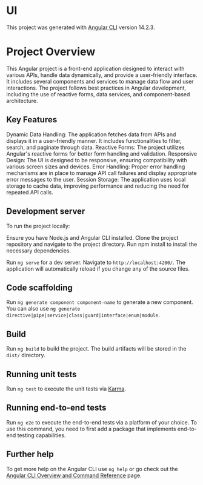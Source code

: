 # UI

This project was generated with [Angular CLI](https://github.com/angular/angular-cli) version 14.2.3.

# Project Overview

This Angular project is a front-end application designed to interact with various APIs, handle data dynamically, and provide a user-friendly interface. It includes several components and services to manage data flow and user interactions. The project follows best practices in Angular development, including the use of reactive forms, data services, and component-based architecture.

## Key Features

Dynamic Data Handling: The application fetches data from APIs and displays it in a user-friendly manner. It includes functionalities to filter, search, and paginate through data.
Reactive Forms: The project utilizes Angular's reactive forms for better form handling and validation.
Responsive Design: The UI is designed to be responsive, ensuring compatibility with various screen sizes and devices.
Error Handling: Proper error handling mechanisms are in place to manage API call failures and display appropriate error messages to the user.
Session Storage: The application uses local storage to cache data, improving performance and reducing the need for repeated API calls.

## Development server

To run the project locally:

Ensure you have Node.js and Angular CLI installed.
Clone the project repository and navigate to the project directory.
Run npm install to install the necessary dependencies.

Run `ng serve` for a dev server. Navigate to `http://localhost:4200/`. The application will automatically reload if you change any of the source files.

## Code scaffolding

Run `ng generate component component-name` to generate a new component. You can also use `ng generate directive|pipe|service|class|guard|interface|enum|module`.

## Build

Run `ng build` to build the project. The build artifacts will be stored in the `dist/` directory.

## Running unit tests

Run `ng test` to execute the unit tests via [Karma](https://karma-runner.github.io).

## Running end-to-end tests

Run `ng e2e` to execute the end-to-end tests via a platform of your choice. To use this command, you need to first add a package that implements end-to-end testing capabilities.

## Further help

To get more help on the Angular CLI use `ng help` or go check out the [Angular CLI Overview and Command Reference](https://angular.io/cli) page.


